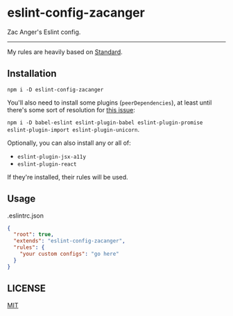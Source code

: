 # eslint-config-zacanger

Zac Anger's Eslint config.

--------

My rules are heavily based on [Standard](https://standardjs.com/).

## Installation

`npm i -D eslint-config-zacanger`

You'll also need to install some plugins (`peerDependencies`), at least until
there's some sort of resolution for [this
issue](https://github.com/eslint/eslint/issues/3458):

`npm i -D babel-eslint eslint-plugin-babel eslint-plugin-promise
eslint-plugin-import eslint-plugin-unicorn`.

Optionally, you can also install any or all of:

* `eslint-plugin-jsx-a11y`
* `eslint-plugin-react`

If they're installed, their rules will be used.

## Usage

.eslintrc.json
```json
{
  "root": true,
  "extends": "eslint-config-zacanger",
  "rules": {
    "your custom configs": "go here"
  }
}
```

## LICENSE

[MIT](./LICENSE.md)
